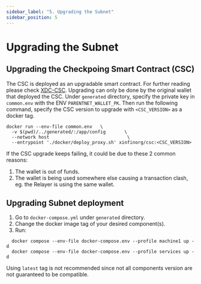 ```yaml
---
sidebar_label: "5. Upgrading the Subnet"
sidebar_position: 5
---
```


# Upgrading the Subnet
## Upgrading the Checkpoing Smart Contract (CSC)
The CSC is deployed as an upgradable smart contract. For further reading please check [XDC-CSC](https://github.com/XinFinOrg/XDC-CSC). Upgrading can only be done by the original wallet that deployed the CSC. Under `generated` directory, specify the private key in `common.env` with the ENV `PARENTNET_WALLET_PK`. Then run the following command, specify the CSC version to upgrade with `<CSC_VERSION>` as a docker tag. 
  ```
  docker run --env-file common.env   \
    -v $(pwd)/../generated/:/app/config       \
    --network host                             \
    --entrypoint './docker/deploy_proxy.sh' xinfinorg/csc:<CSC_VERSION>
  ```

If the CSC upgrade keeps failing, it could be due to these 2 common reasons:
1. The wallet is out of funds.
2. The wallet is being used somewhere else causing a transaction clash, eg. the Relayer is using the same wallet.

<!-- ## Create a Subnet backup
1. Shutdown the subnet
```
```
2. Make a copy of `xdcchain` directory
```
``` -->
## Upgrading Subnet deployment
1. Go to `docker-compose.yml` under `generated` directory. 
2. Change the docker image tag of your desired component(s).
3. Run:
```
  docker compose --env-file docker-compose.env --profile machine1 up -d
  docker compose --env-file docker-compose.env --profile services up -d
```

Using `latest` tag is not recommended since not all components version are not guaranteed to be compatible.